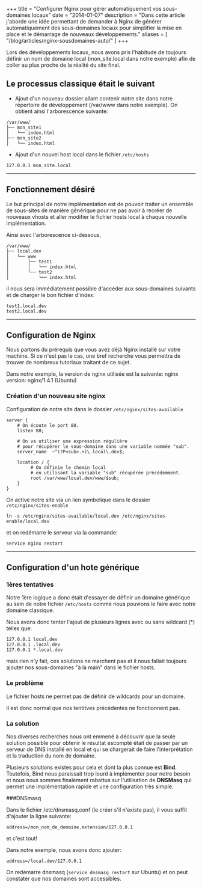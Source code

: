 +++
title = "Configurer Nginx pour gérer automatiquement vos sous-domaines locaux"
date = "2014-01-07"
description = "Dans cette article j'aborde une idée permettant de demander à Nginx de générer automatiquement des sous-domaines locaux pour simplifier la mise en place et le démarrage de nouveaux développements."
aliases = [
	"/blog/articles/nginx-sousdomaines-auto/"
]
+++

Lors des développements locaux, nous avons pris l'habitude de toujours définir un nom de domaine local (mon_site.local dans notre exemple) afin de coller au plus proche de la réalité du site final.

## Le processus classique était le suivant
* Ajout d'un nouveau dossier allant contenir notre site dans notre répertoire de développement (/var/www dans notre exemple). On obtient ainsi l'arborescence suivante:

```
/var/www/
├── mon_site1
│   └── index.html
├── mon_site2
│   └── index.html
```

* Ajout d'un nouvel host local dans le fichier ```/etc/hosts```

```
127.0.0.1 mon_site.local
```

* * *

## Fonctionnement désiré

Le but principal de notre implémentation est de pouvoir traiter un ensemble de sous-sites de manière générique pour ne pas avoir à recréer de nouveaux vhosts et aller modifier le fichier hosts local à chaque nouvelle implémentation.

Ainsi avec l'arborescence ci-dessous,

```
/var/www/
├── local.dev
│   └── www
│       ├── test1
│       │   └── index.html
│       └── test2
│           └── index.html
```

il nous sera immédiatement possible d'accéder aux sous-domaines suivants et de charger le bon fichier d'index:

```
test1.local.dev
test2.local.dev
```

* * *

## Configuration de Nginx

Nous partons du prérequis que vous avez déjà Nginx installé sur votre machine.
Si ce n'est pas le cas, une bref recherche vous permettra de trouver de nombreux tutoriaux traitant de ce sujet.

Dans notre exemple, la version de nginx utilisée est la suivante:
	nginx version: nginx/1.4.1 (Ubuntu)

### Création d'un nouveau site nginx

Configuration de notre site dans le dossier ```/etc/nginx/sites-available```

```
server {
    # On écoute le port 80.
    listen 80;

    # On va utiliser une expression régulière
    # pour récupérer le sous-domaine dans une variable nommée "sub".
    server_name  ~^(?P<sub>.+)\.local\.dev$;

    location / {
         # On définie le chemin local
         # en utilisant la variable "sub" récupérée précédemment.
         root /var/www/local.dev/www/$sub;
    }
}
```


On active notre site via un lien symbolique dans le dossier ```/etc/nginx/sites-enable```

```
ln -s /etc/nginx/sites-available/local.dev /etc/nginx/sites-enable/local.dev
```
et on redémarre le serveur via la commande:

```
service nginx restart
```


* * *

## Configuration d'un hote générique

### 1ères tentatives

Notre 1ère logique a donc était d'essayer de définir un domaine générique au sein de notre fichier ```/etc/hosts``` comme nous pouvions le faire avec notre domaine classique.

Nous avons donc tenter l'ajout de plusieurs lignes avec ou sans wildcard (*) telles que:
```
127.0.0.1 local.dev
127.0.0.1 .local.dev
127.0.0.1 *.local.dev
```

mais rien n'y fait, ces solutions ne marchent pas et il nous fallait toujours ajouter nos sous-domaines "à la main" dans le fichier hosts.

### Le problème

Le fichier hosts ne permet pas de définir de wildcards pour un domaine.

Il est donc normal que nos tentitves précédentes ne fonctionnent pas.

### La solution

Nos diverses recherches nous ont emmené à découvrir que la seule solution possible pour obtenir le résultat escompté était de passer par un serveur de DNS installé en local et qui se chargerait de faire l'interprétation et la traduction du nom de domaine.

Plusieurs solutions existes pour cela et dont la plus connue est **Bind**.
Toutefois, Bind nous paraissait trop lourd à implémenter pour notre besoin et nous nous sommes finalement rabattus sur l'utilisation de **DNSMasq** qui permet une implémentation rapide et une configuration très simple.

###DNSmasq

Dans le fichier /etc/dnsmasq.conf (le créer s'il n'existe pas), il vous suffit d'ajouter la ligne suivante:

```
address=/mon_nom_de_domaine.extension/127.0.0.1
```

et c'est tout!

Dans notre exemple, nous avons donc ajouter:

```
address=/local.dev/127.0.0.1
```

On redémarre dnsmasq (```service dnsmasq restart``` sur Ubuntu) et on peut constater que nos domaines sont accessibles.
